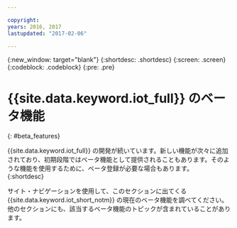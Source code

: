 ```yaml
---

copyright:
years: 2016, 2017
lastupdated: "2017-02-06"

---
```


{:new_window: target="blank"}
{:shortdesc: .shortdesc}
{:screen: .screen}
{:codeblock: .codeblock}
{:pre: .pre}

# {{site.data.keyword.iot_full}} のベータ機能
{: #beta_features}

{{site.data.keyword.iot_full}} の開発が続いています。新しい機能が次々に追加されており、初期段階ではベータ機能として提供されることもあります。そのような機能を使用するために、ベータ登録が必要な場合もあります。  
{:shortdesc}

サイト・ナビゲーションを使用して、このセクションに出てくる {{site.data.keyword.iot_short_notm}} の現在のベータ機能を調べてください。他のセクションにも、該当するベータ機能のトピックが含まれていることがあります。
